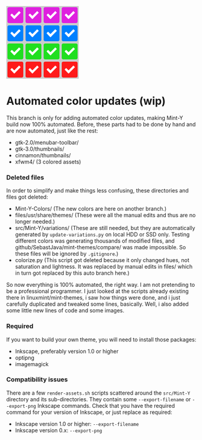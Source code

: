 ![auto branch icon](https://github.com/SebastJava/mint-themes/blob/auto/0-auto-branch-icon.svg)
# Automated color updates (wip)
This branch is only for adding automated color updates, making Mint-Y build now 100% automated. Before, these parts had to be done by hand and are now automated, just like the rest:
  * gtk-2.0/menubar-toolbar/
  * gtk-3.0/thumbnails/
  * cinnamon/thumbnails/
  * xfwm4/ (3 colored assets)

### Deleted files
In order to simplify and make things less confusing, these directories and files got deleted:
  * Mint-Y-Colors/ (The new colors are here on another branch.)
  * files/usr/share/themes/ (These were all the manual edits and thus are no longer needed.)
  * src/Mint-Y/variations/ (These are still needed, but they are automatically generated by `update-variations.py` on local HDD or SSD only. Testing different colors was generating thousands of modified files, and github/SebastJava/mint-themes/compare/ was made impossible. So these files will be ignored by `.gitignore`.)
  * colorize.py (This script got deleted because it only changed hues, not saturation and lightness. It was replaced by manual edits in files/ which in turn got replaced by this auto branch here.)

So now everything is 100% automated, the right way. I am not pretending to be a professional programmer. I just looked at the scripts already existing there in linuxmint/mint-themes, i saw how things were done, and i just carefully duplicated and tweaked some lines, basically. Well, i also added some little new lines of code and some images.

### Required
If you want to build your own theme, you will need to install those packages:  
  * Inkscape, preferably version 1.0 or higher  
  * optipng  
  * imagemagick

### Compatibility issues
There are a few `render-assets.sh` scripts scattered around the `src/Mint-Y` directory and its sub-directories. They contain some `--export-filename` or `--export-png` Inkscape commands. Check that you have the required command for your version of Inkscape, or just replace as required:  

  * Inkscape version 1.0 or higher: `--export-filename`  
  * Inkscape version 0.x: `--export-png`
